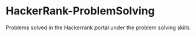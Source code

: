# HackerRank-ProblemSolving
Problems solved in the Hackerrank portal under the problem solving skills
